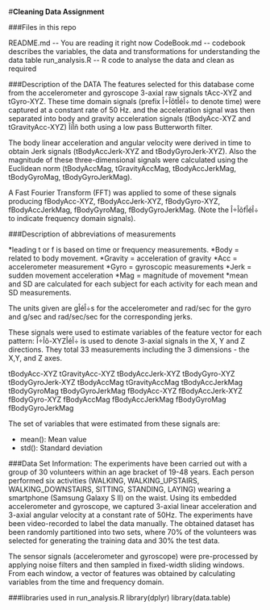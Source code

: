 #**Cleaning Data Assignment**

###Files in this repo

README.md -- You are reading it right now
CodeBook.md -- codebook describes the variables, the data and transformations for understanding the data table
run_analysis.R -- R code to analyse the data and clean as required

###Description of the DATA
The features selected for this database come from the accelerometer and gyroscope 3-axial raw signals tAcc-XYZ and tGyro-XYZ. These time domain signals (prefix Î÷ÎõtÎéÎ÷ to denote time) were captured at a constant rate of 50 Hz. and the acceleration signal was then separated into body and gravity acceleration signals (tBodyAcc-XYZ and tGravityAcc-XYZ) ÎíÎñ both using a low pass Butterworth filter.

The body linear acceleration and angular velocity were derived in time to obtain Jerk signals (tBodyAccJerk-XYZ and tBodyGyroJerk-XYZ). Also the magnitude of these three-dimensional signals were calculated using the Euclidean norm (tBodyAccMag, tGravityAccMag, tBodyAccJerkMag, tBodyGyroMag, tBodyGyroJerkMag).

A Fast Fourier Transform (FFT) was applied to some of these signals producing fBodyAcc-XYZ, fBodyAccJerk-XYZ, fBodyGyro-XYZ, fBodyAccJerkMag, fBodyGyroMag, fBodyGyroJerkMag. (Note the Î÷ÎõfÎéÎ÷ to indicate frequency domain signals).

###Description of abbreviations of measurements

*leading t or f is based on time or frequency measurements. *Body = related to body movement. *Gravity = acceleration of gravity *Acc = accelerometer measurement *Gyro = gyroscopic measurements *Jerk = sudden movement acceleration *Mag = magnitude of movement *mean and SD are calculated for each subject for each activity for each mean and SD measurements.

The units given are gÎéÎ÷s for the accelerometer and rad/sec for the gyro and g/sec and rad/sec/sec for the corresponding jerks.

These signals were used to estimate variables of the feature vector for each pattern: Î÷Îõ-XYZÎéÎ÷ is used to denote 3-axial signals in the X, Y and Z directions. They total 33 measurements including the 3 dimensions - the X,Y, and Z axes.

tBodyAcc-XYZ
tGravityAcc-XYZ
tBodyAccJerk-XYZ
tBodyGyro-XYZ
tBodyGyroJerk-XYZ
tBodyAccMag
tGravityAccMag
tBodyAccJerkMag
tBodyGyroMag
tBodyGyroJerkMag
fBodyAcc-XYZ
fBodyAccJerk-XYZ
fBodyGyro-XYZ
fBodyAccMag
fBodyAccJerkMag
fBodyGyroMag
fBodyGyroJerkMag

The set of variables that were estimated from these signals are:

- mean(): Mean value
- std(): Standard deviation


###Data Set Information:
The experiments have been carried out with a group of 30 volunteers within an age bracket of 19-48 years. Each person performed six activities (WALKING, WALKING_UPSTAIRS, WALKING_DOWNSTAIRS, SITTING, STANDING, LAYING) wearing a smartphone (Samsung Galaxy S II) on the waist. Using its embedded accelerometer and gyroscope, we captured 3-axial linear acceleration and 3-axial angular velocity at a constant rate of 50Hz. The experiments have been video-recorded to label the data manually. The obtained dataset has been randomly partitioned into two sets, where 70% of the volunteers was selected for generating the training data and 30% the test data.

The sensor signals (accelerometer and gyroscope) were pre-processed by applying noise filters and then sampled in fixed-width sliding windows. From each window, a vector of features was obtained by calculating variables from the time and frequency domain.

###libraries used in run_analysis.R
library(dplyr)
library(data.table)

